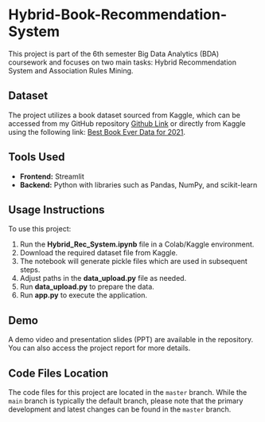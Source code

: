 # Hybrid-Book-Recommendation-System

This project is part of the 6th semester Big Data Analytics (BDA) coursework and focuses on two main tasks: Hybrid Recommendation System and Association Rules Mining.

## Dataset

The project utilizes a book dataset sourced from Kaggle, which can be accessed from my GitHub repository [Github Link](https://github.com/AllahRakha1234/Datasets/tree/master) or directly from Kaggle using the following link: [Best Book Ever Data for 2021](https://www.kaggle.com/datasets/shashwatwork/best-book-ever-data-for-2021).

## Tools Used

- **Frontend:** Streamlit
- **Backend:** Python with libraries such as Pandas, NumPy, and scikit-learn

## Usage Instructions

To use this project:

1. Run the **Hybrid_Rec_System.ipynb** file in a Colab/Kaggle environment.
2. Download the required dataset file from Kaggle.
3. The notebook will generate pickle files which are used in subsequent steps.
4. Adjust paths in the **data_upload.py** file as needed.
5. Run **data_upload.py** to prepare the data.
6. Run **app.py** to execute the application.

## Demo

A demo video and presentation slides (PPT) are available in the repository. You can also access the project report for more details.

## Code Files Location

The code files for this project are located in the `master` branch. While the `main` branch is typically the default branch, please note that the primary development and latest changes can be found in the `master` branch.
